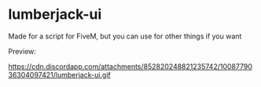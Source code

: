 # lumberjack-ui

Made for a script for FiveM, but you can use for other things if you want

Preview:

https://cdn.discordapp.com/attachments/852820248821235742/1008779036304097421/lumberjack-ui.gif
